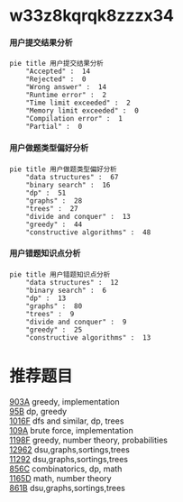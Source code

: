 # w33z8kqrqk8zzzx34

<!-- tabs:start -->



#### **用户提交结果分析**

```mermaid
pie title 用户提交结果分析
    "Accepted" :  14
    "Rejected" :  0
    "Wrong answer" :  14
    "Runtime error" :  2
    "Time limit exceeded" :  2
    "Memory limit exceeded" :  0
    "Compilation error" :  1
    "Partial" :  0
```

#### **用户做题类型偏好分析**

```mermaid
pie title 用户做题类型偏好分析
    "data structures" :  67
    "binary search" :  16
    "dp" :  51
    "graphs" :  28
    "trees" :  27
    "divide and conquer" :  13
    "greedy" :  44
    "constructive algorithms" :  48
```
#### **用户错题知识点分析**

```mermaid
pie title 用户错题知识点分析
    "data structures" :  12
    "binary search" :  6
    "dp" :  13
    "graphs" :  80
    "trees" :  9
    "divide and conquer" :  9
    "greedy" :  25
    "constructive algorithms" :  13
```



<!-- tabs:end -->
# 推荐题目
[903A](https://codeforces.com/contest/903/problem/A)		greedy,
                        implementation		  
[95B](https://codeforces.com/contest/95/problem/B)		dp,
                        greedy		  
[1016F](https://codeforces.com/contest/1016/problem/F)		dfs and similar,
                        dp,
                        trees		  
[109A](https://codeforces.com/contest/109/problem/A)		brute force,
                        implementation		  
[1198F](https://codeforces.com/contest/1198/problem/F)		greedy,
                        number theory,
                        probabilities		  
[12962](https://codeforces.com/contest/1296/problem/2)		dsu,graphs,sortings,trees		  
[11292](https://codeforces.com/contest/1129/problem/2)		dsu,graphs,sortings,trees		  
[856C](https://codeforces.com/contest/856/problem/C)		combinatorics,
                        dp,
                        math		  
[1165D](https://codeforces.com/contest/1165/problem/D)		math,
                        number theory		  
[861B](https://codeforces.com/contest/861/problem/B)		dsu,graphs,sortings,trees		  
